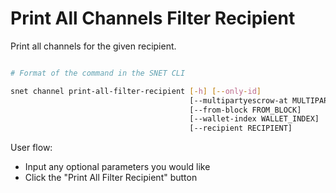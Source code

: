 # Print All Channels Filter Recipient

Print all channels for the given recipient.

<figure><img src="../../../../.gitbook/assets/Screenshot 2024-08-17 at 6.34.48 PM.png" alt=""><figcaption></figcaption></figure>

```bash
# Format of the command in the SNET CLI

snet channel print-all-filter-recipient [-h] [--only-id]
                                        [--multipartyescrow-at MULTIPARTYESCROW_AT]
                                        [--from-block FROM_BLOCK]
                                        [--wallet-index WALLET_INDEX]
                                        [--recipient RECIPIENT]
```

User flow:

* Input any optional parameters you would like
* Click the "Print All Filter Recipient" button
